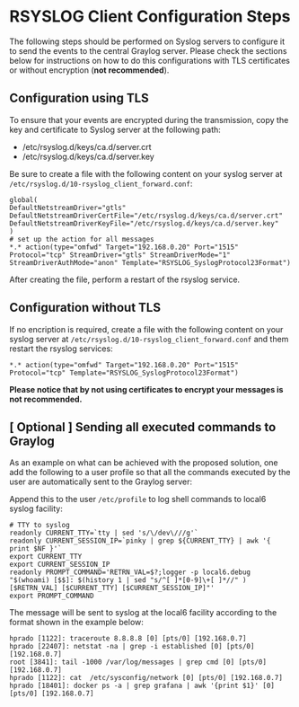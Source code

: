 # RSYSLOG Client Configuration Steps

The following steps should be performed on Syslog servers to configure it to send the events to the central Graylog server.  Please check the sections below for instructions on how to do this configurations with TLS certificates or without encryption (**not recommended**).


## Configuration using TLS

To ensure that your events are encrypted during the transmission, copy the key and certificate to Syslog server at the following path:

- /etc/rsyslog.d/keys/ca.d/server.crt
- /etc/rsyslog.d/keys/ca.d/server.key

Be sure to create a file with the following content on your syslog server at `/etc/rsyslog.d/10-rsyslog_client_forward.conf`:

```
global(
DefaultNetstreamDriver="gtls"
DefaultNetstreamDriverCertFile="/etc/rsyslog.d/keys/ca.d/server.crt"
DefaultNetstreamDriverKeyFile="/etc/rsyslog.d/keys/ca.d/server.key"
)
# set up the action for all messages
*.* action(type="omfwd" Target="192.168.0.20" Port="1515" Protocol="tcp" StreamDriver="gtls" StreamDriverMode="1" StreamDriverAuthMode="anon" Template="RSYSLOG_SyslogProtocol23Format")
```

After creating the file, perform a restart of the rsyslog service.


## Configuration without TLS

If no encription is required, create a file with the following content on your syslog server at `/etc/rsyslog.d/10-rsyslog_client_forward.conf` and them restart the rsyslog services:

```
*.* action(type="omfwd" Target="192.168.0.20" Port="1515" Protocol="tcp" Template="RSYSLOG_SyslogProtocol23Format")
```

**Please notice that by not using certificates to encrypt your messages is not recommended.**

## [ Optional ] Sending all executed commands to Graylog

As an example on what can be achieved with the proposed solution, one add the following to a user profile so that all the commands executed by the user are automatically sent to the Graylog server:

Append this to the user `/etc/profile` to log shell commands to local6 syslog facility:

```
# TTY to syslog
readonly CURRENT_TTY=`tty | sed 's/\/dev\///g'`
readonly CURRENT_SESSION_IP=`pinky | grep ${CURRENT_TTY} | awk '{ print $NF }'`
export CURRENT_TTY
export CURRENT_SESSION_IP
readonly PROMPT_COMMAND='RETRN_VAL=$?;logger -p local6.debug "$(whoami) [$$]: $(history 1 | sed "s/^[ ]*[0-9]\+[ ]*//" ) [$RETRN_VAL] [$CURRENT_TTY] [$CURRENT_SESSION_IP]"'
export PROMPT_COMMAND
```

The message will be sent to syslog at the local6 facility according to the format shown in the example below:

```
hprado [1122]: traceroute 8.8.8.8 [0] [pts/0] [192.168.0.7] 
hprado [22407]: netstat -na | grep -i established [0] [pts/0] [192.168.0.7]
root [3841]: tail -1000 /var/log/messages | grep cmd [0] [pts/0] [192.168.0.7]
hprado [1122]: cat  /etc/sysconfig/network [0] [pts/0] [192.168.0.7]  
hprado [18401]: docker ps -a | grep grafana | awk '{print $1}' [0] [pts/0] [192.168.0.7] 
```